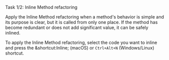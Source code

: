 Task 1/2: Inline Method refactoring

Apply the Inline Method refactoring when a method's behavior is simple and its purpose is clear, but it is called from only one place.
If the method has become redundant or does not add significant value, it can be safely inlined.

To apply the Inline Method refactoring, select the code you want to inline and press the &shortcut:Inline; (macOS) or `Ctrl+Alt+N` (Windows/Linux) shortcut. 
